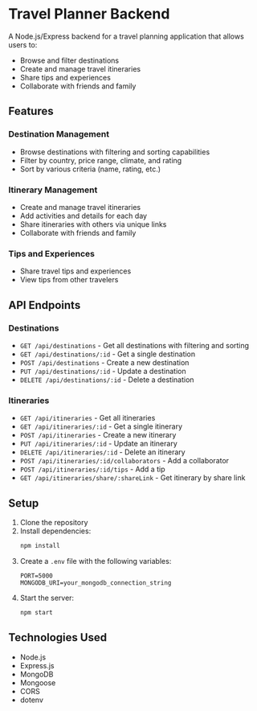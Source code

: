 # Travel Planner Backend

A Node.js/Express backend for a travel planning application that allows users to:
- Browse and filter destinations
- Create and manage travel itineraries
- Share tips and experiences
- Collaborate with friends and family

## Features

### Destination Management
- Browse destinations with filtering and sorting capabilities
- Filter by country, price range, climate, and rating
- Sort by various criteria (name, rating, etc.)

### Itinerary Management
- Create and manage travel itineraries
- Add activities and details for each day
- Share itineraries with others via unique links
- Collaborate with friends and family

### Tips and Experiences
- Share travel tips and experiences
- View tips from other travelers

## API Endpoints

### Destinations
- `GET /api/destinations` - Get all destinations with filtering and sorting
- `GET /api/destinations/:id` - Get a single destination
- `POST /api/destinations` - Create a new destination
- `PUT /api/destinations/:id` - Update a destination
- `DELETE /api/destinations/:id` - Delete a destination

### Itineraries
- `GET /api/itineraries` - Get all itineraries
- `GET /api/itineraries/:id` - Get a single itinerary
- `POST /api/itineraries` - Create a new itinerary
- `PUT /api/itineraries/:id` - Update an itinerary
- `DELETE /api/itineraries/:id` - Delete an itinerary
- `POST /api/itineraries/:id/collaborators` - Add a collaborator
- `POST /api/itineraries/:id/tips` - Add a tip
- `GET /api/itineraries/share/:shareLink` - Get itinerary by share link

## Setup

1. Clone the repository
2. Install dependencies:
   ```bash
   npm install
   ```
3. Create a `.env` file with the following variables:
   ```
   PORT=5000
   MONGODB_URI=your_mongodb_connection_string
   ```
4. Start the server:
   ```bash
   npm start
   ```

## Technologies Used
- Node.js
- Express.js
- MongoDB
- Mongoose
- CORS
- dotenv
